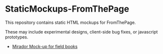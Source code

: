 StaticMockups-FromThePage
=========================
This repository contains static HTML mockups for FromThePage.

These may include experimental designs, client-side bug fixes,
or javascript prototypes.


* [Mirador Mock-up for field books](mirador_mvz/index.html)
